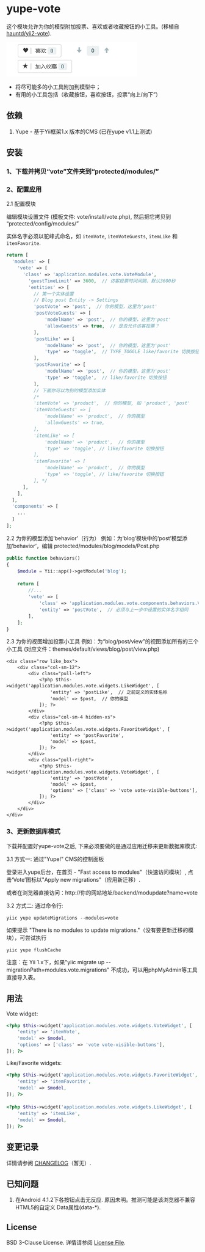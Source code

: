 # yupe-vote

这个模块允许为你的模型附加投票、喜欢或者收藏按钮的小工具。(移植自 [hauntd/yii2-vote](https://github.com/hauntd/yii2-vote)).

![Demo](https://github.com/vulcangz/yupe-vote/raw/master/docs/screenshot.gif)

- 将尽可能多的小工具附加到模型中；
- 有用的小工具包括（收藏按钮，喜欢按钮，投票“向上/向下”）

## 依赖

1. Yupe - 基于Yii框架1.x 版本的CMS (已在yupe v1.1上测试)

## 安装

### 1、下载并拷贝“vote”文件夹到“protected/modules/”

### 2、配置应用

2.1 配置模块

编辑模块设置文件 (模板文件: vote/install/vote.php), 然后把它拷贝到 “protected/config/modules/”

实体名字必须以驼峰式命名，如 `itemVote`, `itemVoteGuests`, `itemLike` 和 `itemFavorite`.

```php
return [
  'modules' => [
    'vote' => [
      'class' => 'application.modules.vote.VoteModule',
        'guestTimeLimit' => 3600,  // 访客投票时间间隔，默认3600秒
        'entities' => [
          // 第一个实体设置
		  // Blog post Entity -> Settings
		  'postVote' => 'post',  // 你的模型，这里为'post'
		  'postVoteGuests' => [
			  'modelName' => 'post',  // 你的模型，这里为'post'
			  'allowGuests' => true,  // 是否允许访客投票？
		  ],
		  'postLike' => [
			  'modelName' => 'post',  // 你的模型，这里为'post'
			  'type' => 'toggle',  // TYPE_TOGGLE like/favorite 切换按钮
		  ],
		  'postFavorite' => [
			  'modelName' => 'post',  // 你的模型，这里为'post'
			  'type' => 'toggle',  // like/favorite 切换按钮
		  ],
		  // 下面你可以为别的模型添加实体
		  /*
          'itemVote' => 'product',  // 你的模型, 如 'product', 'post'
          'itemVoteGuests' => [
              'modelName' => 'product',  // 你的模型
              'allowGuests' => true,
          ],
          'itemLike' => [
              'modelName' => 'product',  // 你的模型
              'type' => 'toggle', // like/favorite 切换按钮
          ],
          'itemFavorite' => [
              'modelName' => 'product',  // 你的模型
              'type' => 'toggle', // like/favorite 切换按钮
          ], */
      ],
    ],
  ],
  'components' => [
    ...
  ]
];
```

2.2 为你的模型添加‘behavior’（行为）
例如：为‘blog’模块中的‘post’模型添加‘behavior’，编辑 protected/modules/blog/models/Post.php
```php
public function behaviors()
{
	$module = Yii::app()->getModule('blog');

	return [
		//...			
		'vote' => [
			'class' => 'application.modules.vote.components.behaviors.VoteBehavior',
			'entity' => 'postVote',	 // 必须与上一步中设置的实体名字相同
		],
	];
}
```

2.3 为你的视图增加投票小工具
例如：为“blog/post/view”的视图添加所有的三个小工具 (对应文件：themes/default/views/blog/post/view.php)

```
<div class="row like_box">
	<div class="col-sm-12">
		<div class="pull-left">
			<?php $this->widget('application.modules.vote.widgets.LikeWidget', [
				'entity' => 'postLike',  // 之前定义的实体名称
				'model' => $post,  // 你的模型
			]); ?>
		</div>
		<div class="col-sm-4 hidden-xs">
			<?php $this->widget('application.modules.vote.widgets.FavoriteWidget', [
				'entity' => 'postFavorite',
				'model' => $post,
			]); ?>
		</div>
		<div class="pull-right">					
			<?php $this->widget('application.modules.vote.widgets.VoteWidget', [
				'entity' => 'postVote',
				'model' => $post,
				'options' => ['class' => 'vote vote-visible-buttons'],
			]); ?>
		</div>
	</div>
</div>
```

### 3、更新数据库模式
下载并配置好yupe-vote之后, 下来必须要做的是通过应用迁移来更新数据库模式:

3.1 方式一: 通过"Yupe!" CMS的控制面板

登录进入yupe后台，在首页 - "Fast access to modules"（快速访问模块）, 点击‘Vote’图标以"Apply new migrations"（应用新迁移）.

或者在浏览器直接访问：http://你的网站地址/backend/modupdate?name=vote

3.2 方式二: 通过命令行:
```
yiic yupe updateMigrations --modules=vote
```
如果提示 "There is no modules to update migrations."（没有要更新迁移的模块），可尝试执行
```
yiic yupe flushCache
```
注意：在 Yii 1.x下，如果"yiic migrate up --migrationPath=modules.vote.migrations" 不成功，可以用phpMyAdmin等工具直接导入表。

## 用法

Vote widget:

```php
<?php $this->widget('application.modules.vote.widgets.VoteWidget', [
	'entity' => 'itemVote',
	'model' => $model,
	'options' => ['class' => 'vote vote-visible-buttons'],
]); ?>
```

Like/Favorite widgets:

```php
<?php $this->widget('application.modules.vote.widgets.FavoriteWidget', [
	'entity' => 'itemFavorite',
	'model' => $model,
]); ?>

<?php $this->widget('application.modules.vote.widgets.LikeWidget', [
	'entity' => 'itemLike',
	'model' => $model,
]); ?>
```

## 变更记录

详情请参阅 [CHANGELOG](CHANGELOG.md)（暂无）.

## 已知问题
1. 在Android 4.1.2下各按钮点击无反应. 原因未明。推测可能是该浏览器不兼容 HTML5的自定义 Data属性(data-*).

## License

BSD 3-Clause License. 详情请参阅 [License File](LICENSE).
